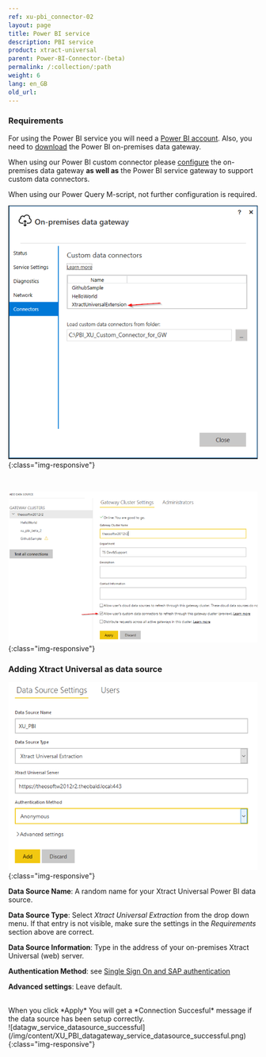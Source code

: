 ```yaml
---
ref: xu-pbi_connector-02
layout: page
title: Power BI service
description: PBI service
product: xtract-universal
parent: Power-BI-Connector-(beta)
permalink: /:collection/:path
weight: 6
lang: en_GB
old_url:
---
```



### Requirements

For using the Power BI service you will need a [Power BI account](https://powerbi.microsoft.com/en-us/landing/signin/). Also, you need to [download](https://powerbi.microsoft.com/en-us/gateway/) the Power BI on-premises data gateway.

When using our Power BI custom connector please [configure](https://docs.microsoft.com/en-us/power-bi/service-gateway-custom-connectors) the on-premises data gateway **as well as** the Power BI service gateway to support custom data connectors. 

When using our Power Query M-script, not further configuration is required.
<br>


![datagw_custom_conn](/img/content/XU_PBI_datagateway_config.png){:class="img-responsive"}

<br>

![datagw_service_custom_conn](/img/content/XU_PBI_datagateway_service_config.png){:class="img-responsive"}

### Adding Xtract Universal as data source

![datagw_service_datasource](/img/content/XU_PBI_datagateway_service_datasource.png){:class="img-responsive"}

**Data Source Name**: A random name for your Xtract Universal Power BI data source.

**Data Source Type**: Select *Xtract Universal Extraction* from the drop down menu. If that entry is not visible, make sure the settings in the *Requirements* section above are correct.

**Data Source Information**: Type in the address of your on-premises Xtract Universal (web) server. 

**Authentication Method**: see [Single Sign On and SAP authentication](./pbi-SSO)

**Advanced settings**: Leave default.

<br>
When you click *Apply* You will get a *Connection Succesful* message if the data source has been setup correctly.
<br>
![datagw_service_datasource_successful](/img/content/XU_PBI_datagateway_service_datasource_successful.png){:class="img-responsive"}
